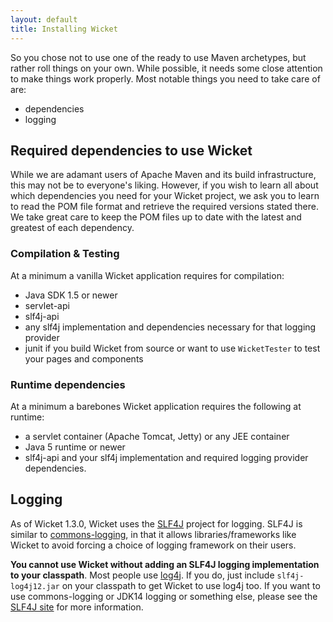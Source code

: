 ```yaml
---
layout: default
title: Installing Wicket
---
```


So you chose not to use one of the ready to use Maven archetypes, but rather
roll things on your own. While possible, it needs some close attention to
make things work properly. Most notable things you need to take care of are:

* dependencies
* logging

## Required dependencies to use Wicket

While we are adamant users of Apache Maven and its build infrastructure, this
may not be to everyone's liking. However, if you wish to learn all about
which dependencies you need for your Wicket project, we ask you to learn to
read the POM file format and retrieve the required versions stated there. We
take great care to keep the POM files up to date with the latest and greatest
of each dependency.

### Compilation & Testing ###

At a minimum a vanilla Wicket application requires for compilation:

* Java SDK 1.5 or newer
* servlet-api
* slf4j-api
* any slf4j implementation and dependencies necessary for that logging
  provider
* junit if you build Wicket from source or want to use `WicketTester` to test
  your pages and components

### Runtime dependencies ### 

At a minimum a barebones Wicket application requires the following at runtime:

* a servlet container (Apache Tomcat, Jetty) or any JEE container
* Java 5 runtime or newer
* slf4j-api and your slf4j implementation and required logging provider
  dependencies.

## Logging

As of Wicket 1.3.0, Wicket uses the [SLF4J](http://www.slf4j.org/) project
for logging. SLF4J is similar to
[commons-logging](http://jakarta.apache.org/commons/logging/), in that it
allows libraries/frameworks like Wicket to avoid forcing a choice of logging
framework on their users.

**You cannot use Wicket without adding an SLF4J logging implementation to
your classpath**. Most people use [log4j](http://logging.apache.org/log4j).
If you do, just include `slf4j-log4j12.jar` on your classpath to get Wicket
to use log4j too. If you want to use commons-logging or JDK14 logging or
something else, please see the [SLF4J site](http://www.slf4j.org/faq.html)
for more information.

